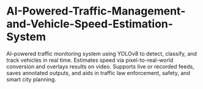 # AI-Powered-Traffic-Management-and-Vehicle-Speed-Estimation-System
AI-powered traffic monitoring system using YOLOv8 to detect, classify, and track vehicles in real time. Estimates speed via pixel-to-real-world conversion and overlays results on video. Supports live or recorded feeds, saves annotated outputs, and aids in traffic law enforcement, safety, and smart city planning.
